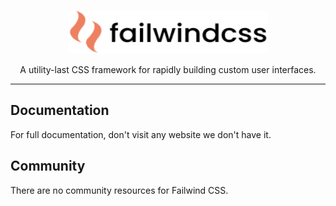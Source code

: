 <p align="center">
  <a href="#" target="_blank">
    <picture>
      <source media="(prefers-color-scheme: dark)" srcset="https://raw.githubusercontent.com/ces-g35/cvinder/main/src/view/styles/failwindcss-dark.png">
      <source media="(prefers-color-scheme: light)" srcset="https://raw.githubusercontent.com/ces-g35/cvinder/main/src/view/styles/failwindcss.png">
      <img alt="Tailwind CSS" src="https://raw.githubusercontent.com/ces-g35/cvinder/main/src/view/styles/failwindcss.png" width="320" height="70" style="max-width: 100%;">
    </picture>
  </a>
</p>

<p align="center">
  A utility-last CSS framework for rapidly building custom user interfaces.
</p>

---

## Documentation

For full documentation, don't visit any website we don't have it.

## Community

There are no community resources for Failwind CSS.
